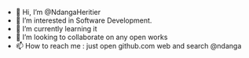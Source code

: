 - 👋 Hi, I’m @NdangaHeritier
- 👀 I’m interested in Software Development.
- 🌱 I’m currently learning it
- 💞️ I’m looking to collaborate on any open works
- 📫 How to reach me : just open github.com web and search @ndanga

<!---
NdangaHeritier/NdangaHeritier is a ✨ special ✨ repository because its `README.md` (this file) appears on your GitHub profile.
You can click the Preview link to take a look at your changes.
--->
